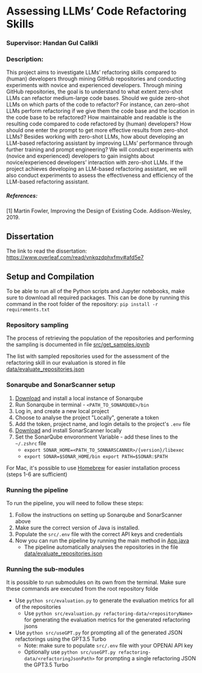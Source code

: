 # Assessing LLMs’ Code Refactoring Skills
### Supervisor: Handan Gul Calikli

### Description:

This project aims to investigate LLMs’ refactoring skills compared to (human) developers through mining GitHub repositories and conducting experiments with novice and experienced developers.
Through mining GitHub repositories, the goal is to understand to what extent zero-shot LLMs can refactor medium-large code bases. Should we guide zero-shot LLMs on which parts of the code to refactor? For instance, can zero-shot LLMs perform refactoring if we give them the code base and the location in the code base to be refactored? How maintainable and readable is the resulting code compared to code refactored by (human) developers? How should one enter the prompt to get more effective results from zero-shot LLMs? Besides working with zero-shot LLMs, how about developing an LLM-based refactoring assistant by improving LLMs’ performance through further training and prompt engineering?
We will conduct experiments with (novice and experienced) developers to gain insights about novice/experienced developers’ interaction with zero-shot LLMs. If the project achieves developing an LLM-based refactoring assistant, we will also conduct experiments to assess the effectiveness and efficiency of the LLM-based refactoring assistant.

##### References:
[1] Martin Fowler, Improving the Design of Existing Code. Addison-Wesley, 2019.

## Dissertation
The link to read the dissertation: https://www.overleaf.com/read/vnkqzdphxfmv#afd5e7

## Setup and Compilation
To be able to run all of the Python scripts and Jupyter notebooks, make sure to download all required packages. This can be done by running this command in the root folder of the repository: `pip install -r requirements.txt`

### Repository sampling
The process of retrieving the population of the repositories and performing the sampling is documented in file [src/get_samples.ipynb](https://github.com/AlexChudic/FinalProject/blob/main/src/get_samples.ipynb)

The list with sampled repositories used for the assessment of the refactoring skill in our evaluation is stored in file [data/evaluate_repositories.json](https://github.com/AlexChudic/FinalProject/blob/main/data/evaluate_repositories.json)

### Sonarqube and SonarScanner setup
1. [Download](https://docs.sonarsource.com/sonarqube/latest/try-out-sonarqube/#installing-a-local-instance-of-sonarqube) and install a local instance of Sonarqube
2. Run Sonarqube in terminal - `<PATH_TO_SONARQUBE>/bin` 
3. Log in, and create a new local project
4. Choose to analyse the project "Locally", generate a token
5. Add the token, project name, and login details to the project's `.env` file
6. [Download](https://docs.sonarsource.com/sonarcloud/advanced-setup/ci-based-analysis/sonarscanner-cli/) and install SonarScanner locally
7. Set the SonarQube envoronment Variable - add these lines to the `~/.zshrc` file
   - `export SONAR_HOME=<PATH_TO_SONNARSCANNER>/{version}/libexec`
   - `export SONAR=$SONAR_HOME/bin export PATH=$SONAR:$PATH`

For Mac, it's possible to use [Homebrew](https://techblost.com/how-to-setup-sonarqube-locally-on-mac/) for easier installation process (steps 1-6 are sufficient)

### Running the pipeline
To run the pipeline, you will need to follow these steps: 
1. Follow the instructions on setting up Sonarqube and SonarScanner above
2. Make sure the correct version of Java is installed.
3. Populate the `src/.env` file with the correct API keys and credentials
4. Now you can run the pipeline by running the main method in [App.java](https://github.com/AlexChudic/FinalProject/blob/main/src/data-mining/mining/src/main/java/refactoring_mining/App.java)
     - The pipeline automatically analyses the repositories in the file [data/evaluate_repositories.json](https://github.com/AlexChudic/FinalProject/blob/main/data/evaluate_repositories.json)


### Running the sub-modules
It is possible to run submodules on its own from the terminal. Make sure these commands are executed from the root repository folde
- Use `python src/evaluation.py` to generate the evaluation metrics for all of the repositories
    - Use `python src/evaluation.py refactoring-data/<repositoryName>` for generating the evaluation metrics for the generated refactoring jsons
- Use `python src/useGPT.py` for prompting all of the generated JSON refactorings using the GPT3.5 Turbo
    - Note: make sure to populate `src/.env` file with your OPENAI API key
    - Optionally use `python src/useGPT.py refactoring-data/<refactoringJsonPath>` for prompting a single refactoring JSON the GPT3.5 Turbo
